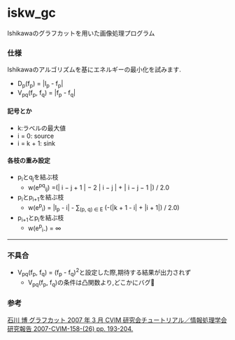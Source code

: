 # iskw_gc
Ishikawaのグラフカットを用いた画像処理プログラム 
### 仕様
Ishikawaのアルゴリズムを基にエネルギーの最小化を試みます.  
- D<sub>p</sub>(f<sub>p</sub>) = |I<sub>p</sub> - f<sub>p</sub>|
- V<sub>pq</sub>(f<sub>p</sub>, f<sub>q</sub>) = |f<sub>p</sub> - f<sub>q</sub>|
#### 記号とか
- k:ラベルの最大値   
- i = 0: source  
- i = k + 1: sink  
#### 各枝の重み設定
- p<sub>i</sub>とq<sub>j</sub>を結ぶ枝  
    - w(e<sup>pq</sup><sub>ij</sub>) =(| i − j + 1 | − 2 | i − j | + | i − j − 1 |) / 2.0  
- p<sub>i</sub>とp<sub>i+1</sub>を結ぶ枝  
    - w(e<sup>p</sup><sub>i</sub>) = |I<sub>p</sub> - i| - ∑<sub>(p, q) ∈ E</sub> (-(|k + 1 - i| + |i + 1|) / 2.0)  
- p<sub>i+1</sub>とp<sub>i</sub>を結ぶ枝  
    - w(e<sup>p</sup><sub>i-</sub>) = ∞  
---
### 不具合
- V<sub>pq</sub>(f<sub>p</sub>, f<sub>q</sub>) = (f<sub>p</sub> - f<sub>q</sub>)<sup>2</sup>と設定した際,期待する結果が出力されず
    - V<sub>pq</sub>(f<sub>p</sub>, f<sub>q</sub>)の条件は凸関数より,どこかにバグ🐜
### 参考  
[石川 博 グラフカット 2007 年 3 月 CVIM 研究会チュートリアル／情報処理学会研究報告 2007-CVIM-158-(26) pp. 193-204.](http://www.vision.cs.chubu.ac.jp/CV-R/pdf/HiroshiCVIM2007.pdf)